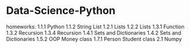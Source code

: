 # Data-Science-Python
homeworks:
1.1.1 Python
1.1.2 String List
1.2.1 Lists
1.2.2 Lists
1.3.1 Function
1.3.2 Recursion
1.3.4 Recursion
1.4.1 Sets and Dictionaries
1.4.2 Sets and Dictionaries
1.5.2 OOP Money class
1.7.1 Person Student class
2.1 Numpy
